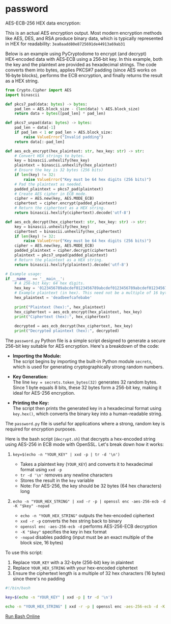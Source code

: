 # password
AES-ECB-256 HEX data encryption:

This is an actual AES encryption output. Most modern encryption methods like AES, DES, and RSA produce binary data, which is typically represented in HEX for readability: `3ea0aadd80e8725691de44913a69ab31`

Below is an example using PyCryptodome to encrypt (and decrypt) HEX‑encoded data with AES‑ECB using a 256‑bit key. In this example, both the key and the plaintext are provided as hexadecimal strings. The code converts them into bytes, applies PKCS#7 padding (since AES works on 16‑byte blocks), performs the ECB encryption, and finally returns the result as a HEX string.

```python
from Crypto.Cipher import AES
import binascii

def pkcs7_pad(data: bytes) -> bytes:
    pad_len = AES.block_size - (len(data) % AES.block_size)
    return data + bytes([pad_len] * pad_len)

def pkcs7_unpad(data: bytes) -> bytes:
    pad_len = data[-1]
    if pad_len < 1 or pad_len > AES.block_size:
        raise ValueError("Invalid padding")
    return data[:-pad_len]

def aes_ecb_encrypt(hex_plaintext: str, hex_key: str) -> str:
    # Convert HEX strings to bytes.
    key = binascii.unhexlify(hex_key)
    plaintext = binascii.unhexlify(hex_plaintext)
    # Ensure the key is 32 bytes (256 bits)
    if len(key) != 32:
        raise ValueError("Key must be 64 hex digits (256 bits)")
    # Pad the plaintext as needed.
    padded_plaintext = pkcs7_pad(plaintext)
    # Create AES cipher in ECB mode.
    cipher = AES.new(key, AES.MODE_ECB)
    ciphertext = cipher.encrypt(padded_plaintext)
    # Return the ciphertext as a HEX string.
    return binascii.hexlify(ciphertext).decode('utf-8')

def aes_ecb_decrypt(hex_ciphertext: str, hex_key: str) -> str:
    key = binascii.unhexlify(hex_key)
    ciphertext = binascii.unhexlify(hex_ciphertext)
    if len(key) != 32:
        raise ValueError("Key must be 64 hex digits (256 bits)")
    cipher = AES.new(key, AES.MODE_ECB)
    padded_plaintext = cipher.decrypt(ciphertext)
    plaintext = pkcs7_unpad(padded_plaintext)
    # Return the plaintext as a HEX string.
    return binascii.hexlify(plaintext).decode('utf-8')

# Example usage:
if __name__ == '__main__':
    # A 256-bit key: 64 hex digits.
    hex_key = '0123456789abcdef0123456789abcdef0123456789abcdef0123456789abcdef'
    # Example plaintext (in hex). This need not be a multiple of 16 bytes.
    hex_plaintext = 'deadbeefcafebabe'
    
    print("Plaintext (hex):", hex_plaintext)
    hex_ciphertext = aes_ecb_encrypt(hex_plaintext, hex_key)
    print("Ciphertext (hex):", hex_ciphertext)
    
    decrypted = aes_ecb_decrypt(hex_ciphertext, hex_key)
    print("Decrypted plaintext (hex):", decrypted)
```

The `password.py` Python file is a simple script designed to generate a secure 256-bit key suitable for AES encryption. Here's a breakdown of the code:

- **Importing the Module:**  
  The script begins by importing the built-in Python module `secrets`, which is used for generating cryptographically strong random numbers.

- **Key Generation:**  
  The line `key = secrets.token_bytes(32)` generates 32 random bytes. Since 1 byte equals 8 bits, these 32 bytes form a 256-bit key, making it ideal for AES-256 encryption.

- **Printing the Key:**  
  The script then prints the generated key in a hexadecimal format using `key.hex()`, which converts the binary key into a human-readable string.

The `password.py` file is useful for applications where a strong, random key is required for encryption purposes.

Here is the bash script (`decrypt.sh`) that decrypts a hex-encoded string using AES-256 in ECB mode with OpenSSL. Let's break down how it works:

1. `key=$(echo -n "YOUR_KEY" | xxd -p | tr -d '\n')`
   - Takes a plaintext key (`YOUR_KEY`) and converts it to hexadecimal format using `xxd -p`
   - `tr -d '\n'` removes any newline characters
   - Stores the result in the `key` variable
   - Note: For AES-256, the key should be 32 bytes (64 hex characters) long

2. `echo -n "YOUR_HEX_STRING" | xxd -r -p | openssl enc -aes-256-ecb -d -K "$key" -nopad`
   - `echo -n "YOUR_HEX_STRING"` outputs the hex-encoded ciphertext
   - `xxd -r -p` converts the hex string back to binary
   - `openssl enc -aes-256-ecb -d` performs AES-256-ECB decryption
   - `-K "$key"` specifies the key in hex format
   - `-nopad` disables padding (input must be an exact multiple of the block size, 16 bytes)

To use this script:
1. Replace `YOUR_KEY` with a 32-byte (256-bit) key in plaintext
2. Replace `YOUR_HEX_STRING` with your hex-encoded ciphertext
3. Ensure the ciphertext length is a multiple of 32 hex characters (16 bytes) since there's no padding

```bash
#!/bin/bash

key=$(echo -n "YOUR_KEY" | xxd -p | tr -d '\n')

echo -n "YOUR_HEX_STRING" | xxd -r -p | openssl enc -aes-256-ecb -d -K "$key" -nopad
```

[Run Bash Online](https://rextester.com/l/bash_online_compiler)
